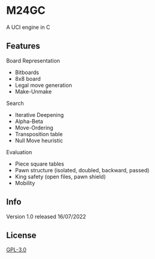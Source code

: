 # M24GC

A UCI engine in C

## Features
Board Representation
- Bitboards
- 8x8 board
- Legal move generation
- Make-Unmake

Search
- Iterative Deepening
- Alpha-Beta
- Move-Ordering
- Transposition table
- Null Move heuristic

Evaluation
- Piece square tables
- Pawn structure (isolated, doubled, backward, passed)
- King safety (open files, pawn shield)
- Mobility 

## Info
Version 1.0 released 16/07/2022

## License
[GPL-3.0](https://www.gnu.org/licenses/gpl-3.0.en.html)
